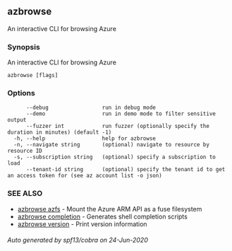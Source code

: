 ## azbrowse

An interactive CLI for browsing Azure

### Synopsis

An interactive CLI for browsing Azure

```
azbrowse [flags]
```

### Options

```
      --debug                 run in debug mode
      --demo                  run in demo mode to filter sensitive output
      --fuzzer int            run fuzzer (optionally specify the duration in minutes) (default -1)
  -h, --help                  help for azbrowse
  -n, --navigate string       (optional) navigate to resource by resource ID
  -s, --subscription string   (optional) specify a subscription to load
      --tenant-id string      (optional) specify the tenant id to get an access token for (see az account list -o json)
```

### SEE ALSO

* [azbrowse azfs](azbrowse_azfs.md)	 - Mount the Azure ARM API as a fuse filesystem
* [azbrowse completion](azbrowse_completion.md)	 - Generates shell completion scripts
* [azbrowse version](azbrowse_version.md)	 - Print version information

###### Auto generated by spf13/cobra on 24-Jun-2020
